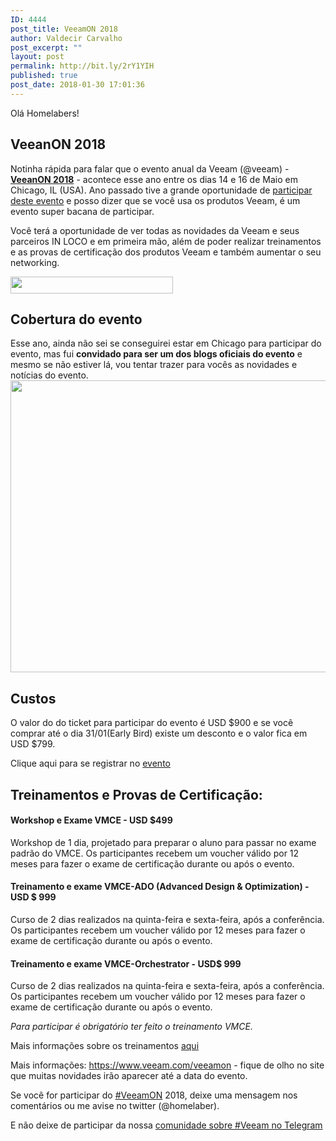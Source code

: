 ```yaml
---
ID: 4444
post_title: VeeamON 2018
author: Valdecir Carvalho
post_excerpt: ""
layout: post
permalink: http://bit.ly/2rY1YIH
published: true
post_date: 2018-01-30 17:01:36
---
```

Olá Homelabers!
<h2>VeeanON 2018</h2>
Notinha rápida para falar que o evento anual da Veeam (@veeam) - <a href="https://www.veeam.com/veeamon" target="_blank" rel="noopener"><strong>VeeanON 2018</strong></a> - acontece esse ano entre os dias 14 e 16 de Maio em Chicago, IL (USA). Ano passado tive a grande oportunidade de <a href="http://homelaber.com.br/tag/veeamon" target="_blank" rel="noopener">participar deste evento</a> e posso dizer que se você usa os produtos Veeam, é um evento super bacana de participar.

Você terá a oportunidade de ver todas as novidades da Veeam e seus parceiros IN LOCO e em primeira mão, além de poder realizar treinamentos e as provas de certificação dos produtos Veeam e também aumentar o seu networking.

<a href="https://www.veeam.com/veeamon" target="_blank" rel="noopener"><img class="aligncenter size-full wp-image-4447" src="http://homelaber.com.br/site/wp-content/uploads/2018/01/VON2018_logo.png" alt="" width="260" height="27" /></a>
<h2>Cobertura do evento</h2>
Esse ano, ainda não sei se conseguirei estar em Chicago para participar do evento, mas fui <strong>convidado para ser um dos blogs oficiais do evento</strong> e mesmo se não estiver lá, vou tentar trazer para vocês as novidades e notícias do evento.

<img class="aligncenter size-large wp-image-4451" src="http://homelaber.com.br/site/wp-content/uploads/2018/01/VeeanON2018-WhyAttend-644x467.jpg" alt="" width="644" height="467" />
<h2>Custos</h2>
O valor do do ticket para participar do evento é USD $900 e se você comprar até o dia 31/01(Early Bird) existe um desconto e o valor fica em USD $799.

Clique aqui para se registrar no <a href="https://www.veeam.com/veeamon/register" target="_blank" rel="noopener">evento</a>
<h2>Treinamentos e Provas de Certificação:</h2>
<h4>Workshop e Exame VMCE - USD $499</h4>
Workshop de 1 dia, projetado para preparar o aluno para passar no exame padrão do VMCE. Os participantes recebem um voucher válido por 12 meses para fazer o exame de certificação durante ou após o evento.
<h4>Treinamento e exame VMCE-ADO (Advanced Design &amp; Optimization) - USD $ 999</h4>
Curso de 2 dias realizados na quinta-feira e sexta-feira, após a conferência. Os participantes recebem um voucher válido por 12 meses para fazer o exame de certificação durante ou após o evento.
<h4>Treinamento e exame VMCE-Orchestrator - USD$ 999</h4>
Curso de 2 dias realizados na quinta-feira e sexta-feira, após a conferência. Os participantes recebem um voucher válido por 12 meses para fazer o exame de certificação durante ou após o evento.

<em>Para participar é obrigatório ter feito o treinamento VMCE.</em>

Mais informações sobre os treinamentos <a href="https://www.veeam.com/veeamon/vmce" target="_blank" rel="noopener">aqui</a>

Mais informações: <a href="https://www.veeam.com/veeamon" target="_blank" rel="noopener">https://www.veeam.com/veeamon</a> - fique de olho no site que muitas novidades irão aparecer até a data do evento.

Se você for participar do <a href="https://twitter.com/hashtag/VeeamON" target="_blank" rel="noopener">#VeeamON</a> 2018, deixe uma mensagem nos comentários ou me avise no twitter (@homelaber).

E não deixe de participar da nossa <a href="https://t.me/VeeamBR" target="_blank" rel="noopener">comunidade sobre #Veeam no Telegram</a>

&nbsp;